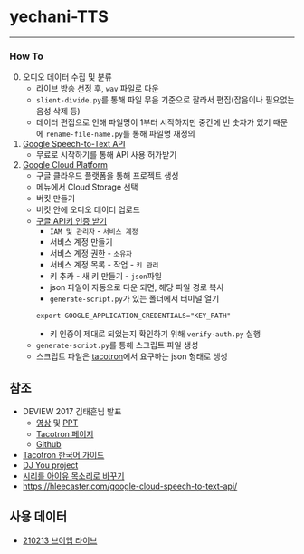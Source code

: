 # yechani-TTS
---

### How To
0. 오디오 데이터 수집 및 분류
    - 라이브 방송 선정 후, `wav` 파일로 다운
    - `slient-divide.py`를 통해 파일 무음 기준으로 잘라서 편집(잡음이나 필요없는 음성 삭제 등)
    - 데이터 편집으로 인해 파일명이 1부터 시작하지만 중간에 빈 숫자가 있기 때문에 `rename-file-name.py`를 통해 파일명 재정의
1. [Google Speech-to-Text API](https://cloud.google.com/speech-to-text)
    - 무료로 시작하기를 통해 API 사용 허가받기
2. [Google Cloud Platform](https://console.cloud.google.com/)
    - 구글 클라우드 플랫폼을 통해 프로젝트 생성
    - 메뉴에서 Cloud Storage 선택
    - 버킷 만들기
    - 버킷 안에 오디오 데이터 업로드
    - [구글 API키 인증 받기](https://cloud.google.com/docs/authentication/production)
        - `IAM 및 관리자` - `서비스 계정`
        - 서비스 계정 만들기
        - 서비스 계정 권한 - `소유자`
        - 서비스 계정 목록 - 작업 - `키 관리`
        - 키 추카 - 새 키 만들기 - `json`파일
        - json 파일이 자동으로 다운 되면, 해당 파일 경로 복사
        - `generate-script.py`가 있는 폴더에서 터미널 열기
        ```
        export GOOGLE_APPLICATION_CREDENTIALS="KEY_PATH"
        ```
        - 키 인증이 제대로 되었는지 확인하기 위해 `verify-auth.py` 실행
    - `generate-script.py`를 통해 스크립트 파일 생성
    - 스크립트 파일은 [tacotron](https://github.com/carpedm20/multi-Speaker-tacotron-tensorflow#2-1-generate-custom-datasets)에서 요구하는 json 형태로 생성


## 참조
- DEVIEW 2017 김태훈님 발표
    - [영상](https://youtu.be/klnfWhPGPRs) 및 [PPT](https://www.slideshare.net/carpedm20/deview-2017-80824162)
    - [Tacotron 페이지](https://carpedm20.github.io/tacotron/)
    - [Github](https://github.com/carpedm20/multi-Speaker-tacotron-tensorflow)
- [Tacotron 한국어 가이드](https://github.com/GSByeon/multi-speaker-tacotron-tensorflow/blob/master/README_ko.md)
- [DJ You project](https://welcome-to-dewy-world.tistory.com/106?category=850079)
- [시리를 아이유 목소리로 바꾸기](https://blog.crux.cx/iu-siri-1/)
- https://hleecaster.com/google-cloud-speech-to-text-api/

## 사용 데이터
- [210213 브이앱 라이브](https://www.vlive.tv/video/236796)